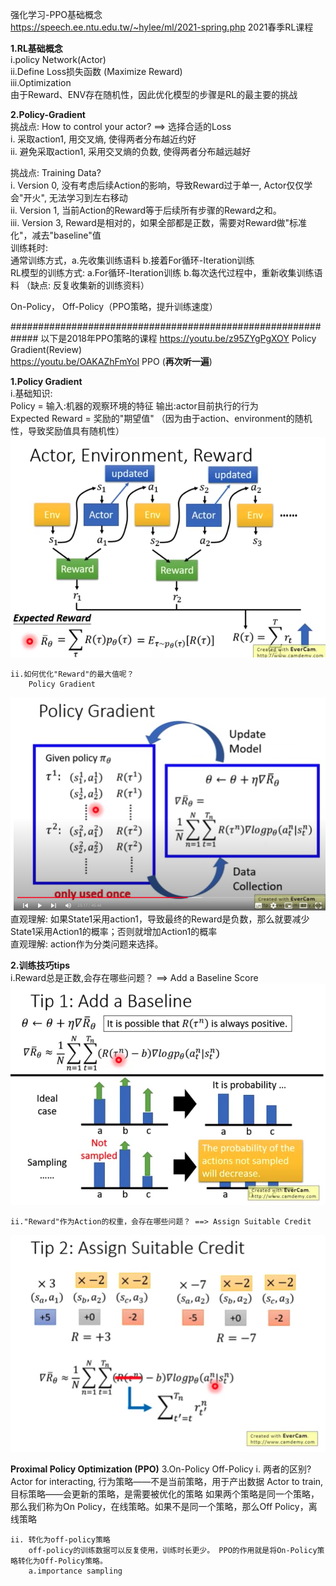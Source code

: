强化学习-PPO基础概念   
https://speech.ee.ntu.edu.tw/~hylee/ml/2021-spring.php   2021春季RL课程  
  
**1.RL基础概念**    
    i.policy Network(Actor)  
    ii.Define Loss损失函数 (Maximize Reward)  
    iii.Optimization  
        由于Reward、ENV存在随机性，因此优化模型的步骤是RL的最主要的挑战    
  
**2.Policy-Gradient**  
挑战点: How to control your actor?  ==> 选择合适的Loss  
    i. 采取action1, 用交叉熵, 使得两者分布越近约好  
    ii. 避免采取action1, 采用交叉熵的负数, 使得两者分布越远越好  
  
挑战点: Training Data?  
    i. Version 0, 没有考虑后续Action的影响，导致Reward过于单一, Actor仅仅学会"开火", 无法学习到左右移动  
    ii. Version 1, 当前Action的Reward等于后续所有步骤的Reward之和。  
    iii. Version 3, Reward是相对的，如果全部都是正数，需要对Reward做"标准化"，减去"baseline"值  
训练耗时:  
    通常训练方式，a.先收集训练语料  b.接着For循环-Iteration训练  
    RL模型的训练方式:  a.For循环-Iteration训练    b.每次迭代过程中，重新收集训练语料  （缺点: 反复收集新的训练资料）  
  
On-Policy， Off-Policy（PPO策略，提升训练速度）  
  
  
  


#############################################################  以下是2018年PPO策略的课程
https://youtu.be/z95ZYgPgXOY  Policy Gradient(Review)    
https://youtu.be/OAKAZhFmYoI  PPO   (**再次听一遍**) 
  
**1.Policy Gradient**  
    i.基础知识:  
        Policy = 输入:机器的观察环境的特征  输出:actor目前执行的行为    
        Expected Reward = 奖励的"期望值" （因为由于action、environment的随机性，导致奖励值具有随机性）  
![dot-product](./DL_picture/PPO_1.png)      
  
    ii.如何优化"Reward"的最大值呢？    
        Policy Gradient  
![dot-product](./DL_picture/PPO_2.png)   
        直观理解: 如果State1采用action1，导致最终的Reward是负数，那么就要减少State1采用Action1的概率；否则就增加Action1的概率  
        直观理解: action作为分类问题来选择。  
    
**2.训练技巧tips**    
    i.Reward总是正数,会存在哪些问题？ ==> Add a Baseline Score   
![dot-product](./DL_picture/PPO_3.png)     
    
    ii."Reward"作为Action的权重，会存在哪些问题？ ==> Assign Suitable Credit   
![dot-product](./DL_picture/PPO_4.png)

**Proximal Policy Optimization (PPO)**
3.On-Policy Off-Policy
    i. 两者的区别?
        Actor for interacting, 行为策略——不是当前策略，用于产出数据 
        Actor to train, 目标策略——会更新的策略，是需要被优化的策略
        如果两个策略是同一个策略，那么我们称为On Policy，在线策略。如果不是同一个策略，那么Off Policy，离线策略

    ii. 转化为off-policy策略
        off-policy的训练数据可以反复使用，训练时长更少。 PPO的作用就是将On-Policy策略转化为Off-Policy策略。
        a.importance sampling


